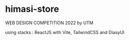 # himasi-store
WEB DESIGN COMPETITION 2022 by UTM

using stacks : ReactJS with Vite, TailwindCSS and DiasyUI
